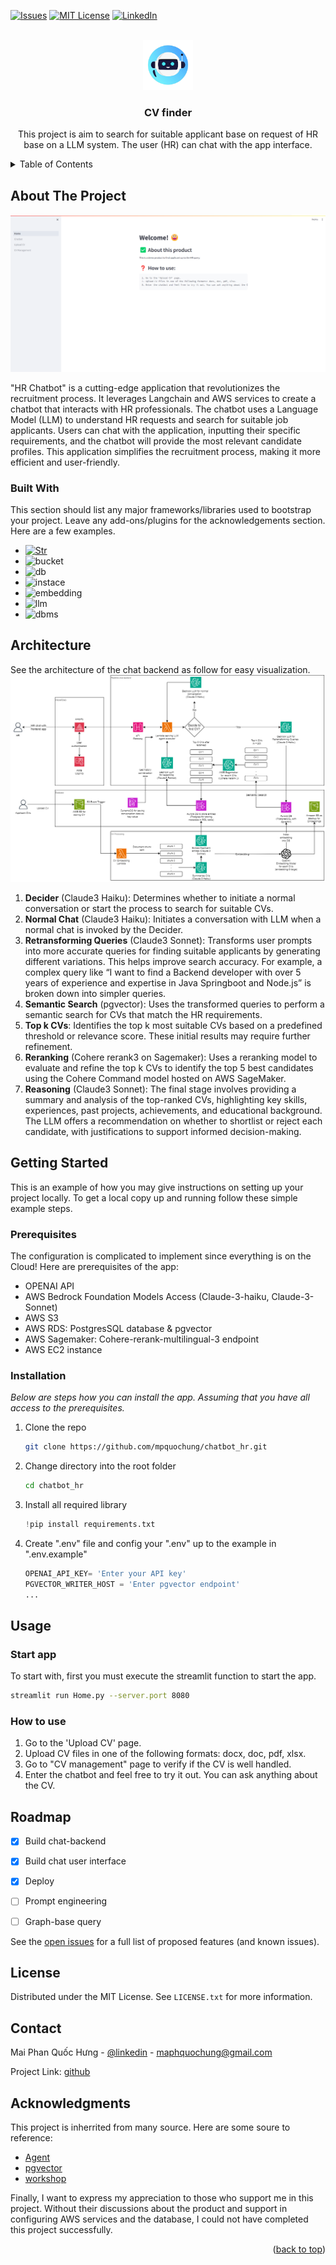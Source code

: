 


<!-- PROJECT SHIELDS -->
<!--
*** I'm using markdown "reference style" links for readability.
*** Reference links are enclosed in brackets [ ] instead of parentheses ( ).
*** See the bottom of this document for the declaration of the reference variables
*** for contributors-url, forks-url, etc. This is an optional, concise syntax you may use.
*** https://www.markdownguide.org/basic-syntax/#reference-style-links
-->
[![Issues][issues-shield]][issues-url]
[![MIT License][license-shield]][license-url]
[![LinkedIn][linkedin-shield]][linkedin-url]



<!-- PROJECT LOGO -->
<br />
<div align="center">
  <a href="https://github.com/othneildrew/Best-README-Template">
    <img src="image/logo.png" alt="Logo" width="80" height="80">
  </a>

  <h3 align="center">CV finder</h3>

  <p align="center">
    This project is aim to search for suitable applicant base on request of HR base on a LLM system. The user (HR) can chat with the app interface.
</div>



<!-- TABLE OF CONTENTS -->
<details>
  <summary>Table of Contents</summary>
  <ol>
    <li>
      <a href="#about-the-project">About The Project</a>
      <ul>
        <li><a href="#built-with">Built With</a></li>
      </ul>
    </li>
    <li><a href="#architecture">Architecture</a></li>
    <li>
      <a href="#getting-started">Getting Started</a>
      <ul>
        <li><a href="#prerequisites">Prerequisites</a></li>
        <li><a href="#installation">Installation</a></li>
      </ul>
    </li>
    <li><a href="#usage">Usage</a></li>
    <li><a href="#roadmap">Roadmap</a></li>
    <li><a href="#contact">Contact</a></li>
    <li><a href="#acknowledgments">Acknowledgments</a></li>
  </ol>
</details>

<!-- ABOUT THE PROJECT -->
## About The Project

![Product Name Screen Shot][product-screenshot]

"HR Chatbot" is a cutting-edge application that revolutionizes the recruitment process. It leverages Langchain and AWS services to create a chatbot that interacts with HR professionals. The chatbot uses a Language Model (LLM) to understand HR requests and search for suitable job applicants. Users can chat with the application, inputting their specific requirements, and the chatbot will provide the most relevant candidate profiles. This application simplifies the recruitment process, making it more efficient and user-friendly.


### Built With

This section should list any major frameworks/libraries used to bootstrap your project. Leave any add-ons/plugins for the acknowledgements section. Here are a few examples.

* [![Str][Streamlit]][Streamlit-url]
* ![bucket][S3]
* ![db][RDS]
* ![instace][EC2]
* ![embedding][OPENAI]
* ![llm][claude]
* ![dbms][pg]

<!-- Architecture -->
## Architecture
See the architecture of the chat backend as follow for easy visualization.
![backend-architecture][architecture]


1. **Decider** (Claude3 Haiku): Determines whether to initiate a normal conversation or start the process to search for suitable CVs.
2. **Normal Chat** (Claude3 Haiku): Initiates a conversation with LLM when a normal chat is invoked by the Decider.
3. **Retransforming Queries** (Claude3 Sonnet): Transforms user prompts into more accurate queries for finding suitable applicants by generating different variations. This helps improve search accuracy. For example, a complex query like “I want to find a Backend developer with over 5 years of experience and expertise in Java Springboot and Node.js” is broken down into simpler queries.
4. **Semantic Search** (pgvector): Uses the transformed queries to perform a semantic search for CVs that match the HR requirements.
5. **Top k CVs**: Identifies the top k most suitable CVs based on a predefined threshold or relevance score. These initial results may require further refinement.
6. **Reranking** (Cohere rerank3 on Sagemaker): Uses a reranking model to evaluate and refine the top k CVs to identify the top 5 best candidates using the Cohere Command model hosted on AWS SageMaker.
7. **Reasoning** (Claude3 Sonnet): The final stage involves providing a summary and analysis of the top-ranked CVs, highlighting key skills, experiences, past projects, achievements, and educational background. The LLM offers a recommendation on whether to shortlist or reject each candidate, with justifications to support informed decision-making.
<!-- GETTING STARTED -->
## Getting Started

This is an example of how you may give instructions on setting up your project locally.
To get a local copy up and running follow these simple example steps.

### Prerequisites

The configuration is complicated to implement since everything is on the Cloud! Here are prerequisites of the app:
* OPENAI API
* AWS Bedrock Foundation Models Access (Claude-3-haiku, Claude-3-Sonnet)
* AWS S3
* AWS RDS: PostgresSQL database & pgvector
* AWS Sagemaker: Cohere-rerank-multilingual-3 endpoint
* AWS EC2 instance

### Installation

_Below are steps how you can install the app. Assuming that you have all access to the prerequisites._

1. Clone the repo
   ```sh
   git clone https://github.com/mpquochung/chatbot_hr.git
   ```
2. Change directory into the root folder
   ```sh
   cd chatbot_hr
   ```
3. Install all required library
   ```py
   !pip install requirements.txt
   ```
4. Create ".env" file and config your ".env" up to the example in ".env.example"
   ```py
   OPENAI_API_KEY= 'Enter your API key'
   PGVECTOR_WRITER_HOST = 'Enter pgvector endpoint'
   ...
   ```

<!-- USAGE EXAMPLES -->
## Usage
### Start app
To start with, first you must execute the streamlit function to start the app.
   ```sh
   streamlit run Home.py --server.port 8080 
   ```
### How to use
1. Go to the 'Upload CV' page.
2. Upload CV files in one of the following formats: docx, doc, pdf, xlsx.
3. Go to "CV management" page to verify if the CV is well handled. 
4. Enter the chatbot and feel free to try it out. You can ask anything about the CV.


<!-- ROADMAP -->
## Roadmap

- [x] Build chat-backend
- [x] Build chat user interface
- [x] Deploy
- [ ] Prompt engineering
- [ ] Graph-base query


See the [open issues](https://github.com/mpquochung/chatbot_hr/issues) for a full list of proposed features (and known issues).




<!-- LICENSE -->
## License

Distributed under the MIT License. See `LICENSE.txt` for more information.



<!-- CONTACT -->
## Contact

Mai Phan Quốc Hưng - [@linkedin](https://www.linkedin.com/in/qhungmp/) - maphquochung@gmail.com

Project Link: [github](https://github.com/mpquochung/chatbot_hr.git) 



<!-- ACKNOWLEDGMENTS -->
## Acknowledgments

This project is inherrited from many source. Here are some soure to reference:

* [Agent](https://github.com/aws-samples/aws-agentic-document-assistant)
* [pgvector](https://aws.amazon.com/vi/blogs/database/leverage-pgvector-and-amazon-aurora-postgresql-for-natural-language-processing-chatbots-and-sentiment-analysis/)
* [workshop](https://github.com/aws-samples/amazon-bedrock-workshop)

Finally, I want to express my appreciation to those who support me in this project. Without their discussions about the product and support in configuring AWS services and the database, I could not have completed this project successfully.


<p align="right">(<a href="#readme-top">back to top</a>)</p>



<!-- MARKDOWN LINKS & IMAGES -->
<!-- https://www.markdownguide.org/basic-syntax/#reference-style-links -->
[contributors-shield]: https://img.shields.io/github/contributors/othneildrew/Best-README-Template.svg?style=for-the-badge
[contributors-url]: https://github.com/othneildrew/Best-README-Template/graphs/contributors
[forks-shield]: https://img.shields.io/github/forks/othneildrew/Best-README-Template.svg?style=for-the-badge
[forks-url]: https://github.com/othneildrew/Best-README-Template/network/members
[stars-shield]: https://img.shields.io/github/stars/othneildrew/Best-README-Template.svg?style=for-the-badge
[stars-url]: https://github.com/othneildrew/Best-README-Template/stargazers
[issues-shield]: https://img.shields.io/github/issues/othneildrew/Best-README-Template.svg?style=for-the-badge
[issues-url]: https://github.com/mpquochung/chatbot_hr/issues
[license-shield]: https://img.shields.io/github/license/othneildrew/Best-README-Template.svg?style=for-the-badge
[license-url]: https://github.com/mpquochung/chatbot_hr/blob/main/LICENSE.txt
[linkedin-shield]: https://img.shields.io/badge/-LinkedIn-black.svg?style=for-the-badge&logo=linkedin&colorB=555
[linkedin-url]: https://www.linkedin.com/in/qhungmp/
[product-screenshot]: image/screenshot.png
[Next.js]: https://img.shields.io/badge/next.js-000000?style=for-the-badge&logo=nextdotjs&logoColor=white
[Next-url]: https://nextjs.org/
[Streamlit]: https://img.shields.io/badge/Streamlit-%23FF4B4B?logo=streamlit&color=white
[Streamlit-url]: https://streamlit.io
[React.js]: https://img.shields.io/badge/React-20232A?style=for-the-badge&logo=react&logoColor=61DAFB
[React-url]: https://reactjs.org/
[Vue.js]: https://img.shields.io/badge/Vue.js-35495E?style=for-the-badge&logo=vuedotjs&logoColor=4FC08D
[Vue-url]: https://vuejs.org/
[Angular.io]: https://img.shields.io/badge/Angular-DD0031?style=for-the-badge&logo=angular&logoColor=white
[Angular-url]: https://angular.io/
[Svelte.dev]: https://img.shields.io/badge/Svelte-4A4A55?style=for-the-badge&logo=svelte&logoColor=FF3E00
[Svelte-url]: https://svelte.dev/
[Laravel.com]: https://img.shields.io/badge/Laravel-FF2D20?style=for-the-badge&logo=laravel&logoColor=white
[Laravel-url]: https://laravel.com
[Bootstrap.com]: https://img.shields.io/badge/Bootstrap-563D7C?style=for-the-badge&logo=bootstrap&logoColor=white
[Bootstrap-url]: https://getbootstrap.com
[JQuery.com]: https://img.shields.io/badge/jQuery-0769AD?style=for-the-badge&logo=jquery&logoColor=white
[JQuery-url]: https://jquery.com 
[S3]: https://img.shields.io/badge/AWS%20S3-%23569A31?logo=amazons3&color=white
[RDS]: https://img.shields.io/badge/AWS%20RDS-%23569A31?logo=amazonrds&color=white
[EC2]: https://img.shields.io/badge/AWS%20EC2-%23569A31?logo=amazonec2&color=white
[OPENAI]: https://img.shields.io/badge/OPENAI%20API-%23412991?logo=openai&logoColor=%23412991&color=white
[Claude]: https://img.shields.io/badge/AWS%20Bedrock%20Claude3-%23191919?logo=anthropic&logoColor=%23191919&color=white
[pg]: https://img.shields.io/badge/Postgres%20SQL-%234169E1?logo=postgresql&logoColor=%234169E1&color=white
[architecture]: image/architecture.png
